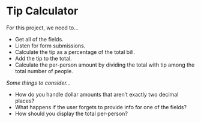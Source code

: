 # Tip Calculator

For this project, we need to…

- Get all of the fields.
- Listen for form submissions.
- Calculate the tip as a percentage of the total bill.
- Add the tip to the total.
- Calculate the per-person amount by dividing the total with tip among the total number of people.

*Some things to consider…*

- How do you handle dollar amounts that aren’t exactly two decimal places?
- What happens if the user forgets to provide info for one of the fields?
- How should you display the total per-person?
